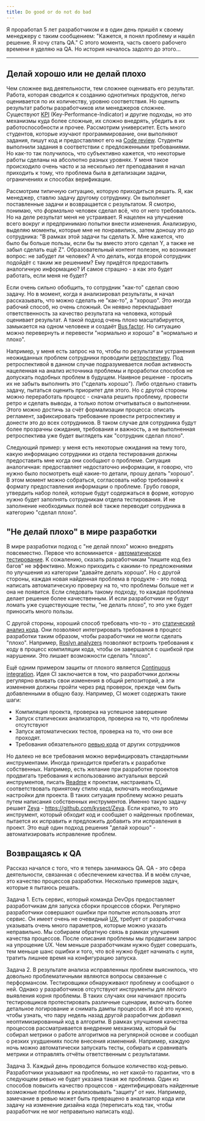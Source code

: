 ```yaml
---
title: Do good or do not do bad
---
```

Я проработал 5 лет разработчиком и в один день пришёл к своему менеджеру с таким сообщением: "Кажется, я понял проблему и нашёл решение. Я хочу стать QA." С этого момента, часть своего рабочего времени я уделяю на QA. Но история началось задолго до этого...

---
## Делай хорошо или не делай плохо
Чем сложнее вид деятельности, тем сложнее оценивать его результат. Работа, которая сводится к созданию однотипных продуктов, легко оценивается по их количеству, уровню соответствия. Но оценить результат работы разработчиков или менеджеров сложнее. Существуют [KPI](../../Knowledge%20base/Project%20management/KPI.md) (Key-Performance-Indicator)  и другие подходы, но это механизмы куда более сложные, их сложно внедрять, убедить в их работоспособности и прочее.
Рассмотрим университет. Есть много студентов, которые изучают программирование, они выполняют задания, пишут код и предоставляют его на [Code review](../../Knowledge%20base/Project%20management/Code%20review.md). Студенты выполнили задания в соответствии с предложенными требованиями. Но как-то так получилось, что субъективно кажется, что некоторые работы сделаны на абсолютно разных уровнях. У меня такое происходило очень часто и за несколько лет преподавания я начал приходить к тому, что проблема была в детализации задачи, ограничениях и способах верификации.

Рассмотрим типичную ситуацию, которую приходиться решать. Я, как менеджер, ставлю задачу другому сотруднику. Он выполняет поставленные задачи и возвращается с результатом. Я смотрю, понимаю, что _формально_ человек сделал всё, что от него требовалось. Но на деле результат меня не устраивает. Я нацелен на улучшение всего вокруг и предпринимаю попытки внести изменения. Анализирую, выделяю моменты, которые мне не понравились, затем доношу это до сотрудника: "В рамках этой задачи ты сделать X. Мне кажется, что было бы больше пользы, если бы ты вместо этого сделал Y, а также не забыл сделать ещё Z". Образовательный контент полезен, но возникает вопрос: не забудет ли человек? А что делать, когда второй сотрудник подойдёт с таким же решением? Ему придётся предоставить аналогичную информацию? И самое страшно - а как это будет работать, если меня не будет?

Если очень сильно обобщить, то сотрудник "как-то" сделал свою задачу. Но в момент, когда я анализировал результаты, я начал рассказывать, что можно сделать не "как-то", а "хорошо". Это иногда рабочий способ, но очень сложный. Он неявно перекладывает ответственность за качество результата на человека, который оценивает результат. А такой подход очень плохо масштабируется, замыкается на одном человеке и создаёт [Bus factor](../../Knowledge%20base/Project%20management/Bus%20factor.md). Но ситуацию можно перевернуть и перевести "нормально и хорошо" в "нормально и плохо".

Например, у меня есть запрос на то, чтобы по результатам устранения неожиданных проблем сотрудники проводили [ретроспективу](../../Knowledge%20base/Project%20management/Retro.md). Под ретроспективой в данном случае подразумевается любая активность нацеленная на анализ источника проблемы и проработки способов не допускать подобных проблем в будущем. Наивное решение - просить их не забыть выполнить это ("сделать хорошо"). Либо отдельно ставить задачу, пытаться оценить приоритет для этого. Но с другой стороны можно переработать процесс - сначала решить проблему, провести ретро и сделать выводы, а только потом отчитываться о выполнении. Этого можно достичь за счёт формализации процесса: описать регламент, зафиксировать требование провести ретроспективу и донести это до всех сотрудников. В таком случае для сотрудника будут более прозрачны ожидания, требования и важность, а не выполненная ретроспектива уже будет выглядеть как "сотрудник сделал плохо".

Следующий пример: у меня есть некоторые ожидания на тему того, какую информацию сотрудники из отдела тестирования должны предоставить мне когда они сообщают о проблеме. Ситуация аналогичная: предоставляет недостаточно информации, я говорю, что нужно было посмотреть ещё какие-то детали, прошу делать "хорошо". В этом момент можно собраться, согласовать набор требований к формату предоставления информации о проблеме. Грубо говоря, утвердить набор полей, которые будут содержаться в форме, которую нужно будет заполнять сотрудникам отдела тестирования. И не заполнение необходимых полей всё также переводит сотрудника в категорию "сделал плохо".

## "Не делай плохо" в мире разработки
В мире разработки подход с "не делай плохо" можно внедрять повсеместно. Первое что вспоминается - [автоматическое тестирование](../../Knowledge%20base/Testing/%D0%90%D0%B2%D1%82%D0%BE%D0%BC%D0%B0%D1%82%D0%B8%D1%87%D0%B5%D1%81%D0%BA%D0%BE%D0%B5%20%D1%82%D0%B5%D1%81%D1%82%D0%B8%D1%80%D0%BE%D0%B2%D0%B0%D0%BD%D0%B8%D0%B5%20%D0%BA%D0%BE%D0%B4%D0%B0.md). К сожалению, сказать разработчикам "пишите код без багов" не эффективно. Можно приходить с какими-то предложениями по улучшения из категории "давайте делать хорошо". Но с другой стороны, каждая новая найденная проблема в продукте - это повод написать автоматическую проверку на то, что проблемы больше нет и она не появится. Если следовать такому подходу, то каждая проблема делает решение более качественным. И если разработчики не будут ломать уже существующие тесты, "не делать плохо", то это уже будет приносить много пользы.

С другой стороны, хороший способ требовать что-то - это [статический анализ кода](../../Knowledge%20base/Project%20management/Static%20code%20analyze.md). Они позволяют интегрировать требования в процесс разработки таким образом, чтобы разработчики не могли сделать "плохо". Например, [Roslyn analyzers](../../Knowledge%20base/Developing/Dotnet/Roslyn/Roslyn%20analyzers.md) позволяют встроить требования к коду в процесс компиляции кода, чтобы он завершался с ошибкой при нарушении. Это лишает возможности сделать "плохо".

Ещё одним примером защиты от плохого является [Continuous integration](../../Knowledge%20base/DevOps/Continuous%20integration.md). Идея CI заключается в том, что разработчики должны регулярно вливать свои изменения в общий репозиторий, а эти изменения должны пройти через ряд проверок, прежде чем быть добавленными в общую базу. Например, CI может содержать такие шаги:
- Компиляция проекта, проверка на успешное завершение
- Запуск статических анализаторов, проверка на то, что проблемы отсутствуют
- Запуск автоматических тестов, проверка на то, что они все проходят.
- Требования обязательного [ревью кода](../../Knowledge%20base/Project%20management/Code%20review.md) от других сотрудников

Но далеко не все требования можно верифицировать стандартными инструментами. Иногда приходится прибегать к разработке собственных. Например, есть желание при разработке проектов продвигать требования к использованию актуальных версий инструментов, писать [Readme](../../Knowledge%20base/Project%20management/Documentation/Project%20readme.md) к проектам, настраивать CI, соответствовать принятому стилю кода, включать необходимые настройки для проекта. В таких ситуация проблему можно решать путем написания собственных инструментов. Именно такую задачу решает [Zeya](../Projects/Zeya.md) - https://github.com/kysect/Zeya. Если кратко, то это инструмент, который обходит код и сообщает о найденных проблемах, пытается их исправить и предложить добавить эти исправления в проект. Это ещё один подход решения "делай хорошо" - автоматизировать исправление проблем. 

## Возвращаясь к QA
Рассказ начался с того, что я теперь занимаюсь QA. QA - это сфера деятельности, связанная с обеспечением качества. И в моём случае, это качество процессов разработки. Несколько примеров задач, которые я пытаюсь решать.

Задача 1. Есть сервис, который команда DevOps предоставляет разработчикам для запуска сборки процессов сборки. Регулярно разработчики совершают ошибки при попытке использовать этот сервис. Он имеет очень не очевидный [UX](../../Knowledge%20base/Product%20management/UX.md), требует от разработчика указывать очень много параметров, которые можно указать неправильно. Мы собираем обратную связь в рамках улучшения качества процессов. После описания проблемы мы продвигаем запрос на упрощение UX. Чем меньше разработчикам нужно будет совершать, тем меньше шанс ошибки и того, что всё нужно будет начинать с нуля, тратить лишнее время на конфигурацию запуска.

Задача 2. В результате анализа исправленных проблем выяснилось, что довольно проблематичными являются вопросы связанные с перформансом. Тестировщики обнаруживают проблему и сообщают о ней. Однако у разработчиков отсутствуют инструменты для лёгкого выявления корня проблемы. В таких случаях они начинают просить тестировщиков протестировать различные сценарии, включать более детальное логирование и снимать дампы процессов. И всё это нужно, чтобы узнать, что пару недель назад другой разработчик добавил неоптимизированный код в алгоритм. В рамках улучшения качества процессов рассматривается внедрение механизма, который бы собирал метрики о работе алгоритмов на регулярной основе и сообщал о резких ухудшениях после внесения изменений. Например, каждую ночь можно автоматически запускать тесты, собирать и сравнивать метрики и отправлять отчёты ответственным с результатами.

Задача 3. Каждый день проводится большое количество код-ревью. Разработчики указывают на проблемы, но нет какой-то гарантии, что в следующем ревью не будет указана такая же проблема. Один из способов повысить качество процессов - идентифицировать найденные возможные проблемы и реализовывать "защиту" от них. Например, замечание в ревью может быть превращено в анализатор кода или задачу на изменение дизайна кода (переписать код так, чтобы разработчик не мог неправильно написать код). 